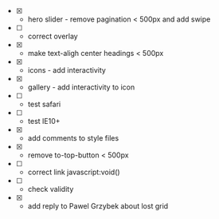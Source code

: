 - [x] - hero slider - remove pagination < 500px and add swipe
- [ ] - correct overlay
- [x] - make text-aligh center headings < 500px
- [x] - icons - add interactivity
- [x] - gallery - add interactivity to icon
- [ ] - test safari
- [ ] - test IE10+
- [x] - add comments to style files
- [x] - remove to-top-button < 500px
- [ ] - correct link javascript:void()
- [ ] - check validity

- [x] - add reply to Pawel Grzybek about lost grid
